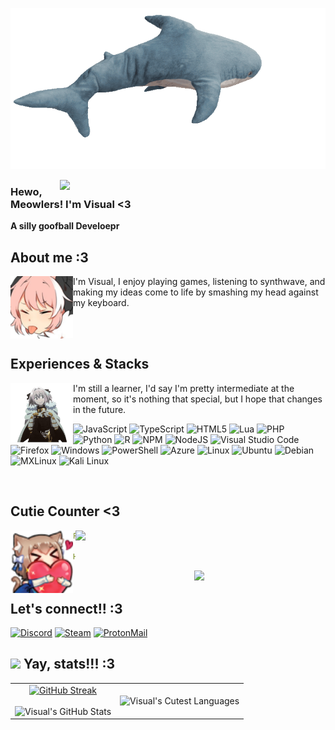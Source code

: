 <p align="center">
	<img src="https://github.com/VisuaISource/VisuaISource/blob/main/blahajbigspin.gif"/>
</p>

<a href="https://discord.gg/github"><img align="right" width="425" src="https://lanyard.kyrie25.me/api/1264589957222236226?imgStyle=square&gradient=e9d6d5-e9d6d5-f3b1b4-ffffff&bg=0d1117"></a>

### Hewo, Meowlers! I'm Visual <3
**A silly goofball Develoepr**

## **About me :3**
<a href="https://github.com/VisuaISource"><img align="left" width="100" src="./Images/AstolfoBleh.png"></a>
I'm Visual, I enjoy playing games, listening to synthwave, and making my ideas come to life by smashing my head against my keyboard.

<br><br>

## **Experiences & Stacks**
<a href="https://github.com/VisuaISource"><img align="left" width="100" src="./Images/AstolfoStand.png"></a>
I'm still a learner, I'd say I'm pretty intermediate at the moment, so it's nothing that special, but I hope that changes in the future.

![JavaScript](https://img.shields.io/badge/javascript-%23323330.svg?style=for-the-badge&logo=javascript&logoColor=%23F7DF1E)
![TypeScript](https://img.shields.io/badge/typescript-%23007ACC.svg?style=for-the-badge&logo=typescript&logoColor=white)
![HTML5](https://img.shields.io/badge/html5-%23E34F26.svg?style=for-the-badge&logo=html5&logoColor=white)
![Lua](https://img.shields.io/badge/lua-%232C2D72.svg?style=for-the-badge&logo=lua&logoColor=white)
![PHP](https://img.shields.io/badge/php-%23777BB4.svg?style=for-the-badge&logo=php&logoColor=white)
![Python](https://img.shields.io/badge/python-3670A0?style=for-the-badge&logo=python&logoColor=ffdd54)
![R](https://img.shields.io/badge/r-%23276DC3.svg?style=for-the-badge&logo=r&logoColor=white)
![NPM](https://img.shields.io/badge/NPM-%23CB3837.svg?style=for-the-badge&logo=npm&logoColor=white)
![NodeJS](https://img.shields.io/badge/node.js-6DA55F?style=for-the-badge&logo=node.js&logoColor=white)
![Visual Studio Code](https://img.shields.io/badge/Visual%20Studio%20Code-0078d7.svg?style=for-the-badge&logo=visual-studio-code&logoColor=white)
![Firefox](https://img.shields.io/badge/Firefox-FF7139?style=for-the-badge&logo=Firefox-Browser&logoColor=white)
![Windows](https://img.shields.io/badge/Windows-0078D6?style=for-the-badge&logo=windows&logoColor=white)
![PowerShell](https://img.shields.io/badge/PowerShell-%235391FE.svg?style=for-the-badge&logo=powershell&logoColor=white)
![Azure](https://img.shields.io/badge/azure-%230072C6.svg?style=for-the-badge&logo=microsoftazure&logoColor=white)
![Linux](https://img.shields.io/badge/Linux-FCC624?style=for-the-badge&logo=linux&logoColor=black)
![Ubuntu](https://img.shields.io/badge/Ubuntu-E95420?style=for-the-badge&logo=ubuntu&logoColor=white)
![Debian](https://img.shields.io/badge/Debian-D70A53?style=for-the-badge&logo=debian&logoColor=white)
![MXLinux](https://img.shields.io/badge/-MX%20Linux-%23000000?style=for-the-badge&logo=MXlinux&logoColor=white)
![Kali Linux](https://img.shields.io/badge/Kali-268BEE?style=for-the-badge&logo=kalilinux&logoColor=white)

<br>

## **Cutie Counter <3**
<!-- <p align="center">
	<img src="https://moe-counter.glitch.me/get/@VisuaISource?theme=moebooru-h"> <br/>
</p> -->
<a href="https://discord.com/users/1264589957222236226"><img align="right" width=400 src="https://moe-counter.glitch.me/get/@VisuaISource?theme=rule34"></a>
<a href="https://github.com/VisuaISource"><img align="left" width="100" src="./Images/felixheart.png"></a>

```yaml
People who visit my profile :3.

Hehe~ another cutie has been caught.
```

<!-- <br><br><br><br> -->

<p align="center">
<img src="https://raw.githubusercontent.com/innng/innng/master/assets/kyubey.gif" height="40" />
</p>

## **Let's connect!! :3**
[![Discord](https://img.shields.io/badge/Discord-%235865F2.svg?style=for-the-badge&logo=discord&logoColor=white)](discord.com/users/1264589957222236226)
[![Steam](https://img.shields.io/badge/steam-%23000000.svg?style=for-the-badge&logo=steam&logoColor=white)](https://steamcommunity.com/id/visualsource/)
[![ProtonMail](https://img.shields.io/badge/ProtonMail-8B89CC?style=for-the-badge&logo=protonmail&logoColor=white)](mailto:visuaIly@proton.me)

## <picture> <img src="https://github.com/7oSkaaa/7oSkaaa/blob/main/Images/Statistics.gif?raw=true" width="30px"> </picture> Yay, stats!!! :3

<p align="center">
  <!--- stats (start) -->
<table align="center"">
<tr border="none">
<td align="center">
   <a href="https://git.io/streak-stats">
    <img src="https://streak-stats.demolab.com?user=VisuaISource&theme=city-lights&hide_border=true&excludeDaysLabel=" alt="GitHub Streak" width = 700px />
  </a>
  <br></br>
 <img src="https://github-readme-stats.vercel.app/api?username=VisuaISource&show_icons=true&count_private=true&bg_color=00000000&title_color=8DA3AD&text_color=cfcfcf&icon_color=8DA3AD&hide_border=true" alt="Visual's GitHub Stats" width = 700px />
</td>
<td align="center">
   <img src="https://github-readme-stats.vercel.app/api/top-langs/?username=VisuaISource&langs_count=7&bg_color=00000000&title_color=8DA3AD&text_color=cfcfcf&icon_color=8DA3AD&hide_border=true" alt="Visual's Cutest Languages" width = 500px />
  </td>
</tr>
</table>
